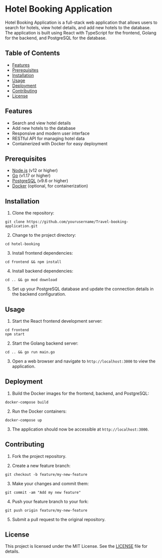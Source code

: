 # Hotel Booking Application

Hotel Booking Application is a full-stack web application that allows users to search for hotels, view hotel details, and add new hotels to the database. The application is built using React with TypeScript for the frontend, Golang for the backend, and PostgreSQL for the database.

## Table of Contents

- [Features](#features)
- [Prerequisites](#prerequisites)
- [Installation](#installation)
- [Usage](#usage)
- [Deployment](#deployment)
- [Contributing](#contributing)
- [License](#license)

## Features

- Search and view hotel details
- Add new hotels to the database
- Responsive and modern user interface
- RESTful API for managing hotel data
- Containerized with Docker for easy deployment

## Prerequisites

- [Node.js](https://nodejs.org/) (v12 or higher)
- [Go](https://golang.org/) (v1.17 or higher)
- [PostgreSQL](https://www.postgresql.org/) (v9.6 or higher)
- [Docker](https://www.docker.com/) (optional, for containerization)

## Installation

1. Clone the repository:

```
git clone https://github.com/yourusername/Travel-booking-application.git
```
2. Change to the project directory:

```
cd hotel-booking
```

3. Install frontend dependencies:
```
cd frontend && npm install
```

4. Install backend dependencies:

```
cd .. && go mod download
```

5. Set up your PostgreSQL database and update the connection details in the backend configuration.

## Usage

1. Start the React frontend development server:
```
cd frontend
npm start
```

2. Start the Golang backend server:
```
cd .. && go run main.go
```

3. Open a web browser and navigate to `http://localhost:3000` to view the application.

## Deployment

1. Build the Docker images for the frontend, backend, and PostgreSQL:

```
docker-compose build
```

2. Run the Docker containers:

```
docker-compose up
```


3. The application should now be accessible at `http://localhost:3000`.

## Contributing

1. Fork the project repository.

2. Create a new feature branch:

```
git checkout -b feature/my-new-feature
```

3. Make your changes and commit them:

```
git commit -am "Add my new feature"
```

4. Push your feature branch to your fork:

```
git push origin feature/my-new-feature
```

5. Submit a pull request to the original repository.

## License

This project is licensed under the MIT License. See the [LICENSE](LICENSE) file for details.
